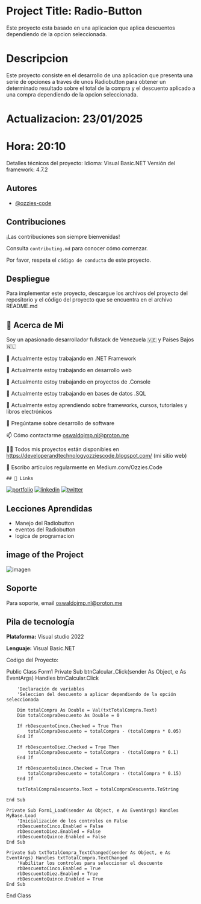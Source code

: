 # Project Title: Radio-Button
 
Este proyecto esta basado en una aplicacion que aplica descuentos 
dependiendo de la opcion seleccionada.


# Descripcion

 Este proyecto consiste en el desarrollo de una aplicacion que 
 presenta una serie de opciones a traves de unos Radiobutton para
 obtener un determinado resultado sobre el total de la compra y el
 descuento aplicado a una compra dependiendo de la opcion 
 seleccionada. 
 
 # Actualizacion: 23/01/2025
 # Hora: 20:10

Detalles técnicos del proyecto:
Idioma: Visual Basic.NET
Versión del framework: 4.7.2

## Autores

- [@ozzies-code](https://www.github.com/ozzies-code)

## Contribuciones

¡Las contribuciones son siempre bienvenidas!

Consulta `contributing.md` para conocer cómo comenzar.

Por favor, respeta el `código de conducta` de este proyecto.

## Despliegue

Para implementar este proyecto, descargue los archivos del proyecto
del repositorio y el código del proyecto que se encuentra
en el archivo README.md

## 🚀 Acerca de Mi
Soy un apasionado desarrollador fullstack de Venezuela 🇻🇪 y Países Bajos 🇳🇱


🔭 Actualmente estoy trabajando en .NET Framework

🔭 Actualmente estoy trabajando en desarrollo web

🔭 Actualmente estoy trabajando en proyectos de .Console

🔭 Actualmente estoy trabajando en bases de datos .SQL

🌱 Actualmente estoy aprendiendo sobre frameworks, cursos, tutoriales y libros electrónicos

💬 Pregúntame sobre desarrollo de software

📫 Cómo contactarme oswaldojmp.nl@proton.me

👨‍💻 Todos mis proyectos están disponibles en https://developerandtechnologyozziescode.blogspot.com/ (mi sitio web)

📝 Escribo artículos regularmente en Medium.com/Ozzies.Code

    ## 🔗 Links
[![portfolio](https://img.shields.io/badge/my_portfolio-000?style=for-the-badge&logo=ko-fi&logoColor=white)]( https://developerandtechnologyozziescode.blogspot.com)
[![linkedin](https://img.shields.io/badge/linkedin-0A66C2?style=for-the-badge&logo=linkedin&logoColor=white)](www.linkedin.com/in/oswaldo-jesús-marín-pagés-ab4499a4)
[![twitter](https://img.shields.io/badge/twitter-1DA1F2?style=for-the-badge&logo=twitter&logoColor=white)](https://twitter.com/ozzies_code)

## Lecciones Aprendidas

- Manejo del Radiobutton
- eventos del Radiobutton
- logica de programacion

## image of the Project

![imagen](https://github.com/user-attachments/assets/d906f5d3-5b68-4518-ae04-ac8dedcce67a)

## Soporte

Para soporte, email oswaldojmp.nl@proton.me

## Pila de tecnología

**Plataforma:** Visual studio 2022

**Lenguaje:** Visual Basic.NET

Codigo del Proyecto:

Public Class Form1
    Private Sub btnCalcular_Click(sender As Object, e As EventArgs) Handles btnCalcular.Click

        'Declaración de variables
        'Seleccion del descuento a aplicar dependiendo de la opción seleccionada

        Dim totalCompra As Double = Val(txtTotalCompra.Text)
        Dim totalCompraDescuento As Double = 0

        If rbDescuentoCinco.Checked = True Then
            totalCompraDescuento = totalCompra - (totalCompra * 0.05)
        End If

        If rbDescuentoDiez.Checked = True Then
            totalCompraDescuento = totalCompra - (totalCompra * 0.1)
        End If

        If rbDescuentoQuince.Checked = True Then
            totalCompraDescuento = totalCompra - (totalCompra * 0.15)
        End If

        txtTotalCompraDescuento.Text = totalCompraDescuento.ToString

    End Sub

    Private Sub Form1_Load(sender As Object, e As EventArgs) Handles MyBase.Load
        'Inicialización de los controles en False
        rbDescuentoCinco.Enabled = False
        rbDescuentoDiez.Enabled = False
        rbDescuentoQuince.Enabled = False
    End Sub

    Private Sub txtTotalCompra_TextChanged(sender As Object, e As EventArgs) Handles txtTotalCompra.TextChanged
        'Habilitar los controles para seleccionar el descuento
        rbDescuentoCinco.Enabled = True
        rbDescuentoDiez.Enabled = True
        rbDescuentoQuince.Enabled = True
    End Sub

End Class
